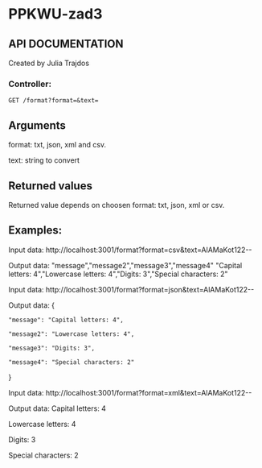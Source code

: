 # PPKWU-zad3
## API DOCUMENTATION
Created by Julia Trajdos

### Controller: 
`GET /format?format=&text=` 
## Arguments
format: txt, json, xml and csv.

text: string to convert
## Returned values
Returned value depends on choosen format: txt, json, xml or csv. 


## Examples:
Input data: http://localhost:3001/format?format=csv&text=AlAMaKot122--

Output data: "message","message2","message3","message4"
"Capital letters: 4","Lowercase letters: 4","Digits: 3","Special characters: 2"


Input data: http://localhost:3001/format?format=json&text=AlAMaKot122--

Output data: 
{

    "message": "Capital letters: 4",
    
    "message2": "Lowercase letters: 4",
    
    "message3": "Digits: 3",
    
    "message4": "Special characters: 2"
    
}


Input data: http://localhost:3001/format?format=xml&text=AlAMaKot122--

Output data: Capital letters: 4 

 Lowercase letters: 4 
 
 Digits: 3 
 
 Special characters: 2
 
